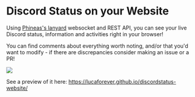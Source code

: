 # Discord Status on your Website
Using <a href="https://github.com/Phineas/lanyard">Phineas's lanyard</a> websocket and REST API, you can see your live Discord status, information and activities right in your browser!

You can find comments about everything worth noting, and/or that you'd want to modify - if there are discrepancies consider making an issue or a PR!

<a href="https://lucaforever.com/status/"><img src="https://user-images.githubusercontent.com/58527636/184904766-cd30e409-3426-4cc1-9a80-ffab68f323c6.png"/></a>

See a preview of it here: https://lucaforever.github.io/discordstatus-website/

